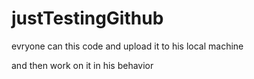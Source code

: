 # justTestingGithub

evryone can this code and upload it to his local machine 

and then work on it in his behavior 
